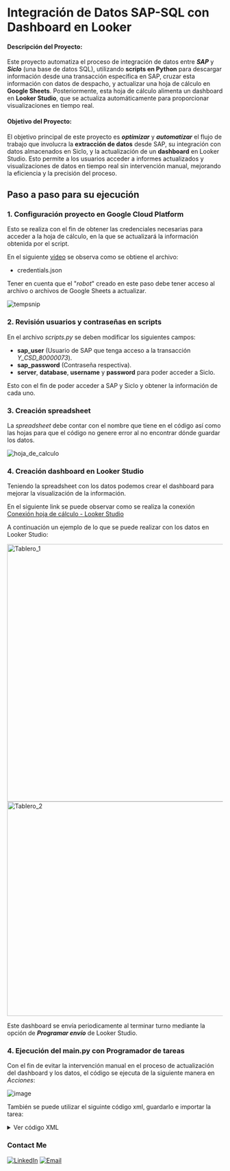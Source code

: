 
# Integración de Datos SAP-SQL con Dashboard en Looker

#### Descripción del Proyecto:
Este proyecto automatiza el proceso de integración de datos entre **_SAP_** y **_Siclo_** (una base de datos SQL), utilizando **scripts en Python** para descargar información desde una transacción específica en SAP, cruzar esta información con datos de despacho, y actualizar una hoja de cálculo en **Google Sheets**. Posteriormente, esta hoja de cálculo alimenta un dashboard en **Looker Studio**, que se actualiza automáticamente para proporcionar visualizaciones en tiempo real.

#### Objetivo del Proyecto:
El objetivo principal de este proyecto es **_optimizar_** y **_automatizar_** el flujo de trabajo que involucra la **extracción de datos** desde SAP, su integración con datos almacenados en Siclo, y la actualización de un **dashboard** en Looker Studio. Esto permite a los usuarios acceder a informes actualizados y visualizaciones de datos en tiempo real sin intervención manual, mejorando la eficiencia y la precisión del proceso.

## Paso a paso para su ejecución


### 1. Configuración proyecto en Google Cloud Platform

Esto se realiza con el fin de obtener las credenciales necesarias para acceder a la hoja de cálculo, en la que se actualizará la información obtenida por el script.

En el siguiente [vídeo](https://www.youtube.com/watch?v=Mz9JG9CUXXY) se observa como se obtiene el archivo:
- credentials.json

Tener en cuenta que el "_robot_" creado en este paso debe tener acceso al archivo o archivos de Google Sheets a actualizar.

![tempsnip](https://github.com/user-attachments/assets/4ca16b2e-2040-45b1-8915-c07b89a88453)

### 2. Revisión usuarios y contraseñas en scripts

En el archivo _scripts.py_ se deben modificar los siguientes campos:

- **sap_user** (Usuario de SAP que tenga acceso a la transacción _Y_CSD_80000073_).
- **sap_password** (Contraseña respectiva).
- **server**, **database**, **username** y **password** para poder acceder a Siclo.

Esto con el fin de poder acceder a SAP y Siclo y obtener la información de cada uno.


### 3. Creación spreadsheet

La _spreadsheet_ debe contar con el nombre que tiene en el código así como las hojas para que el código no genere error al no encontrar dónde guardar los datos.

![hoja_de_calculo](https://github.com/user-attachments/assets/9f1cce4b-9aba-42ff-9123-e36572e43651)

### 4. Creación dashboard en Looker Studio

Teniendo la spreadsheet con los datos podemos crear el dashboard para mejorar la visualización de la información. 

En el siguiente link se puede observar como se realiza la conexión [Conexión hoja de cálculo - Looker Studio](https://support.google.com/looker-studio/answer/6370353?hl=es-419#zippy=%2Csecciones-de-este-art%C3%ADculo)

A continuación un ejemplo de lo que se puede realizar con los datos en Looker Studio:

<img src="https://github.com/user-attachments/assets/a310923e-ffa8-4375-a14b-8e4a9106c87e" alt="Tablero_1" width="700" height="600"/>

<img src="https://github.com/user-attachments/assets/e10d1c01-6f96-4a18-913f-cdc74759dfa8" alt="Tablero_2" width="700" height="500"/>

Este dashboard se envía periodicamente al terminar turno mediante la opción de **_Programar envío_** de Looker Studio.

### 4. Ejecución del main.py con Programador de tareas

Con el fin de evitar la intervención manual en el proceso de actualización del dashboard y los datos, el código se ejecuta de la siguiente manera en _Acciones_:

![image](https://github.com/user-attachments/assets/6b00c3b5-8e0b-47d3-a2ce-1f715d0408ea)

También se puede utilizar el siguinte código xml, guardarlo e importar la tarea:

<details>
  <summary>Ver código XML</summary>

```xml
<Task xmlns="http://schemas.microsoft.com/windows/2004/02/mit/task" version="1.2">
  <RegistrationInfo>
    <Date>2024-03-01T13:48:05.6705751</Date>
    <Author>CO\jacostae</Author>
    <Description>Código para actualizar información SAP y Siclo</Description>
    <URI>\Código_actualización</URI>
  </RegistrationInfo>
  <Triggers>
    <TimeTrigger>
      <Repetition>
        <Interval>PT4H</Interval>
        <StopAtDurationEnd>false</StopAtDurationEnd>
      </Repetition>
      <StartBoundary>2024-03-27T10:59:00-05:00</StartBoundary>
      <Enabled>true</Enabled>
    </TimeTrigger>
  </Triggers>
  <Principals>
    <Principal id="Author">
      <UserId>S-1-5-21-4221797372-3623916711-2686236536-24058</UserId>
      <LogonType>InteractiveToken</LogonType>
      <RunLevel>LeastPrivilege</RunLevel>
    </Principal>
  </Principals>
  <Settings>
    <MultipleInstancesPolicy>IgnoreNew</MultipleInstancesPolicy>
    <DisallowStartIfOnBatteries>false</DisallowStartIfOnBatteries>
    <StopIfGoingOnBatteries>true</StopIfGoingOnBatteries>
    <AllowHardTerminate>true</AllowHardTerminate>
    <StartWhenAvailable>false</StartWhenAvailable>
    <RunOnlyIfNetworkAvailable>false</RunOnlyIfNetworkAvailable>
    <IdleSettings>
      <StopOnIdleEnd>true</StopOnIdleEnd>
      <RestartOnIdle>false</RestartOnIdle>
    </IdleSettings>
    <AllowStartOnDemand>true</AllowStartOnDemand>
    <Enabled>true</Enabled>
    <Hidden>true</Hidden>
    <RunOnlyIfIdle>false</RunOnlyIfIdle>
    <WakeToRun>false</WakeToRun>
    <ExecutionTimeLimit>PT0S</ExecutionTimeLimit>
    <Priority>7</Priority>
    <RestartOnFailure>
      <Interval>PT1M</Interval>
      <Count>2</Count>
    </RestartOnFailure>
  </Settings>
  <Actions Context="Author">
    <Exec>
      <Command>C:\ProgramData\anaconda3\python.exe</Command>
      <Arguments>main.py</Arguments>
      <WorkingDirectory>C:\Users\jacostae\Desktop\Daily_update</WorkingDirectory>
    </Exec>
  </Actions>
</Task>
```
</details>

### Contact Me
<a href="https://co.linkedin.com/in/juan-carlos-acosta-espitia-837735121/"><img alt="LinkedIn" src="https://img.shields.io/badge/LinkedIn-Juan%20Carlos%20Acosta-blue?style=flat-square&logo=linkedin"></a>
<a href="mailto:jc.acosta.espitia@gmail.com"><img alt="Email" src="https://img.shields.io/badge/Gmail-jc.acosta.espitia@gmail.com-red?style=flat-square&logo=gmail"></a>  
